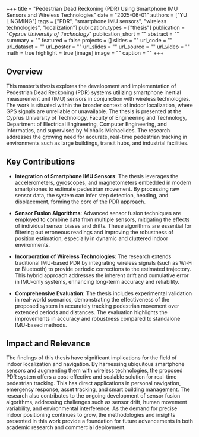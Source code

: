 +++
title = "Pedestrian Dead Reckoning (PDR) Using Smartphone IMU Sensors and Wireless Technologies"
date = "2025-06-01"
authors = ["YU LINGMING"]
tags = ["PDR", "smartphone IMU sensors", "wireless technologies", "localization"]
publication_types = ["thesis"]
publication = "_Cyprus University of Technology_"
publication_short = ""
abstract = ""
summary = ""
featured = false
projects = []
slides = ""
url_code = ""
url_dataset = ""
url_poster = ""
url_slides = ""
url_source = ""
url_video = ""
math = true
highlight = true
[image]
image = ""
caption = ""
+++

## Overview

This master’s thesis explores the development and implementation of Pedestrian Dead Reckoning (PDR) systems utilizing smartphone inertial measurement unit (IMU) sensors in conjunction with wireless technologies. The work is situated within the broader context of indoor localization, where GPS signals are unreliable or unavailable. The thesis is presented at the Cyprus University of Technology, Faculty of Engineering and Technology, Department of Electrical Engineering, Computer Engineering, and Informatics, and supervised by Michalis Michaelides. The research addresses the growing need for accurate, real-time pedestrian tracking in environments such as large buildings, transit hubs, and industrial facilities.

## Key Contributions

- **Integration of Smartphone IMU Sensors**: The thesis leverages the accelerometers, gyroscopes, and magnetometers embedded in modern smartphones to estimate pedestrian movement. By processing raw sensor data, the system can infer step detection, heading, and displacement, forming the core of the PDR approach.

- **Sensor Fusion Algorithms**: Advanced sensor fusion techniques are employed to combine data from multiple sensors, mitigating the effects of individual sensor biases and drifts. These algorithms are essential for filtering out erroneous readings and improving the robustness of position estimation, especially in dynamic and cluttered indoor environments.

- **Incorporation of Wireless Technologies**: The research extends traditional IMU-based PDR by integrating wireless signals (such as Wi-Fi or Bluetooth) to provide periodic corrections to the estimated trajectory. This hybrid approach addresses the inherent drift and cumulative error in IMU-only systems, enhancing long-term accuracy and reliability.

- **Comprehensive Evaluation**: The thesis includes experimental validation in real-world scenarios, demonstrating the effectiveness of the proposed system in accurately tracking pedestrian movement over extended periods and distances. The evaluation highlights the improvements in accuracy and robustness compared to standalone IMU-based methods.

## Impact and Relevance

The findings of this thesis have significant implications for the field of indoor localization and navigation. By harnessing ubiquitous smartphone sensors and augmenting them with wireless technologies, the proposed PDR system offers a cost-effective and scalable solution for real-time pedestrian tracking. This has direct applications in personal navigation, emergency response, asset tracking, and smart building management. The research also contributes to the ongoing development of sensor fusion algorithms, addressing challenges such as sensor drift, human movement variability, and environmental interference. As the demand for precise indoor positioning continues to grow, the methodologies and insights presented in this work provide a foundation for future advancements in both academic research and commercial deployment.